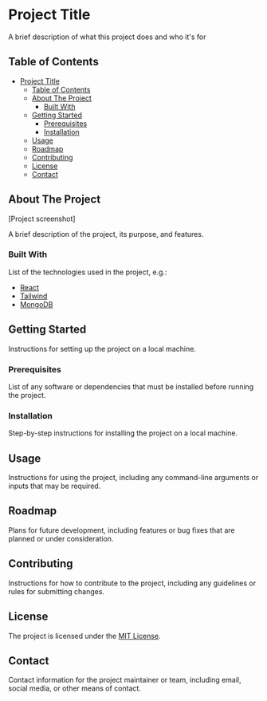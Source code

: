 # Project Title

A brief description of what this project does and who it's for

## Table of Contents

- [Project Title](#project-title)
  - [Table of Contents](#table-of-contents)
  - [About The Project](#about-the-project)
    - [Built With](#built-with)
  - [Getting Started](#getting-started)
    - [Prerequisites](#prerequisites)
    - [Installation](#installation)
  - [Usage](#usage)
  - [Roadmap](#roadmap)
  - [Contributing](#contributing)
  - [License](#license)
  - [Contact](#contact)

## About The Project

[Project screenshot]

A brief description of the project, its purpose, and features.

### Built With

List of the technologies used in the project, e.g.:

- [React](https://reactjs.org/)
- [Tailwind](https://tailwindui.com/)
- [MongoDB](https://www.mongodb.com/)

## Getting Started

Instructions for setting up the project on a local machine.

### Prerequisites

List of any software or dependencies that must be installed before running the project.

### Installation

Step-by-step instructions for installing the project on a local machine.

## Usage

Instructions for using the project, including any command-line arguments or inputs that may be required.

## Roadmap

Plans for future development, including features or bug fixes that are planned or under consideration.

## Contributing

Instructions for how to contribute to the project, including any guidelines or rules for submitting changes.

## License

The project is licensed under the [MIT License](LICENSE.md).

## Contact

Contact information for the project maintainer or team, including email, social media, or other means of contact.
